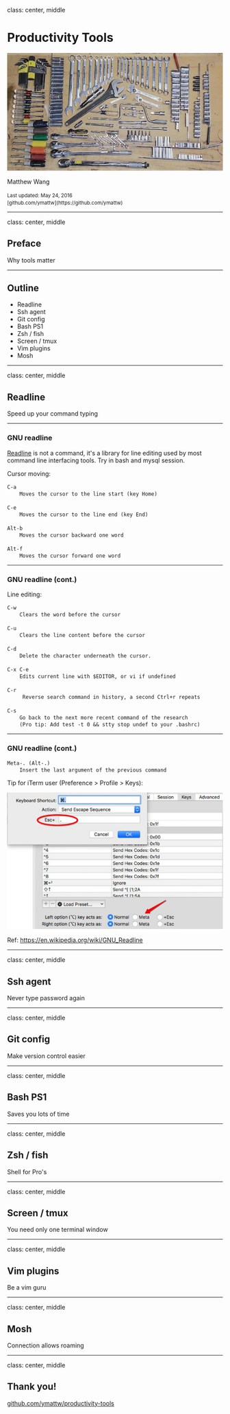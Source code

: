class: center, middle

# Productivity Tools

<img src="img/tools.jpg" />

Matthew Wang

<small>
Last updated: May 24, 2016<br>
[github.com/ymattw](https://github.com/ymattw)
</small>

---

class: center, middle

## Preface

Why tools matter

---

## Outline

- Readline
- Ssh agent
- Git config
- Bash PS1
- Zsh / fish
- Screen / tmux
- Vim plugins
- Mosh

---

class: center, middle

## Readline

Speed up your command typing

---

### GNU readline

[Readline](https://cnswww.cns.cwru.edu/php/chet/readline/rltop.html) is not
a command, it's a library for line editing used by most command line
interfacing tools.  Try in bash and mysql session.

Cursor moving:

```
C-a
    Moves the cursor to the line start (key Home)

C-e
    Moves the cursor to the line end (key End)

Alt-b
    Moves the cursor backward one word

Alt-f
    Moves the cursor forward one word
```

---

### GNU readline (cont.)

Line editing:

```
C-w
    Clears the word before the cursor

C-u
    Clears the line content before the cursor

C-d
    Delete the character underneath the cursor.

C-x C-e
    Edits current line with $EDITOR, or vi if undefined

C-r
     Reverse search command in history, a second Ctrl+r repeats

C-s
    Go back to the next more recent command of the research
    (Pro tip: Add test -t 0 && stty stop undef to your .bashrc)
```

---

### GNU readline (cont.)

```
Meta-. (Alt-.)
    Insert the last argument of the previous command
```

Tip for iTerm user (Preference > Profile > Keys):

<center>
<img src="img/readline-iterm.jpg" />
</center>

Ref: https://en.wikipedia.org/wiki/GNU_Readline

---

class: center, middle

## Ssh agent

Never type password again

---

class: center, middle

## Git config

Make version control easier

---

class: center, middle

## Bash PS1

Saves you lots of time

---

class: center, middle

## Zsh / fish

Shell for Pro's

---

class: center, middle

## Screen / tmux

You need only one terminal window

---

class: center, middle

## Vim plugins

Be a vim guru

---

class: center, middle

## Mosh

Connection allows roaming

---

class: center, middle

## Thank you!

[github.com/ymattw/productivity-tools](https://github.com/ymattw/productivity-tools)
